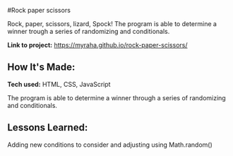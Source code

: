 #Rock paper scissors

Rock, paper, scissors, lizard, Spock! The program is able to determine a winner trough a series of randomizing and conditionals.

**Link to project:** https://myraha.github.io/rock-paper-scissors/

## How It's Made:

**Tech used:** HTML, CSS, JavaScript

The program is able to determine a winner through a series of randomizing and conditionals.

## Lessons Learned:
Adding new conditions to consider and adjusting using Math.random()
